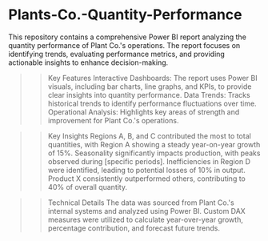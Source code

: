 # Plants-Co.-Quantity-Performance

This repository contains a comprehensive Power BI report analyzing the quantity performance of Plant Co.'s operations. The report focuses on identifying trends, evaluating performance metrics, and providing actionable insights to enhance decision-making.

>>Key Features
Interactive Dashboards: The report uses Power BI visuals, including bar charts, line graphs, and KPIs, to provide clear insights into quantity performance.
Data Trends: Tracks historical trends to identify performance fluctuations over time.
Operational Analysis: Highlights key areas of strength and improvement for Plant Co.'s operations.

>>Key Insights
Regions A, B, and C contributed the most to total quantities, with Region A showing a steady year-on-year growth of 15%.
Seasonality significantly impacts production, with peaks observed during [specific periods].
Inefficiencies in Region D were identified, leading to potential losses of 10% in output.
Product X consistently outperformed others, contributing to 40% of overall quantity.

>>Technical Details
The data was sourced from Plant Co.'s internal systems and analyzed using Power BI.
Custom DAX measures were utilized to calculate year-over-year growth, percentage contribution, and forecast future trends.
